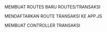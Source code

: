 MEMBUAT ROUTES BARU ROUTES/TRANSAKSI

MENDAFTARKAN ROUTE TRANSAKSI KE APP.JS

MEMBUAT CONTROLLER TRANSAKSI
